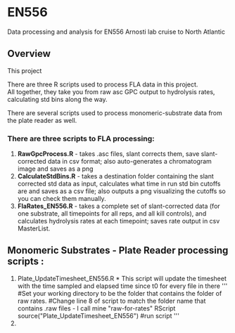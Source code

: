 # EN556
Data processing and analysis for EN556 Arnosti lab cruise to North Atlantic

## Overview
This project

There are three R scripts used to process FLA data in this project.  
All together, they take you from raw asc GPC output to hydrolysis rates, calculating std
bins along the way.

There are several scripts used to process monomeric-substrate data from the plate reader as well.


### There are three scripts to FLA processing:
 1. **RawGpcProcess.R** - takes .asc files, slant corrects them, save slant-corrected data in
 csv format; also auto-generates a chromatogram image and saves as a png
 2. **CalculateStdBins.R** - takes a destination folder containing the slant corrected std
 data as input, calculates what time in run std bin cutoffs are and saves as a csv file;
 also outputs a png visualizing the cutoffs so you can check them manually.
 3. **FlaRates_EN556.R** - takes a complete set of slant-corrected data (for one substrate, all
 timepoints for all reps, and all kill controls), and calculates hydrolysis rates at each timepoint;
 saves rate output in csv MasterList.


## Monomeric Substrates - Plate Reader processing scripts :

  1. Plate_UpdateTimesheet_EN556.R
    * This script will update the timesheet with the time sampled and elapsed time since t0 for every file in there
    '''
    #Set your working directory to be the folder that contains the folder of raw rates.
    #Change line 8 of script to match the folder name that contains .raw files - I call mine "raw-for-rates"
    RScript source("Plate_UpdateTimesheet_EN556") #run script
    '''
  2.
